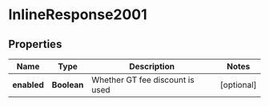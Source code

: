 
# InlineResponse2001

## Properties

Name | Type | Description | Notes
------------ | ------------- | ------------- | -------------
**enabled** | **Boolean** | Whether GT fee discount is used |  [optional]

